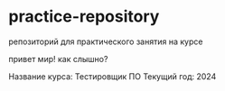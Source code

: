 # practice-repository
репозиторий для практического занятия на курсе

привет мир!
как слышно?

Название курса: Тестировщик ПО
Текущий год: 2024
